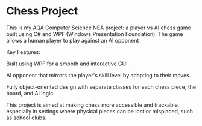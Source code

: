 # Chess Project

This is my AQA Computer Science NEA project: a player vs AI chess game built using C# and WPF (Windows Presentation Foundation). The game allows a human player to play against an AI opponent

Key Features:

Built using WPF for a smooth and interactive GUI.

AI opponent that mirrors the player's skill level by adapting to their moves.

Fully object-oriented design with separate classes for each chess piece, the board, and AI logic.

This project is aimed at making chess more accessible and trackable, especially in settings where physical pieces can be lost or misplaced, such as school clubs.
